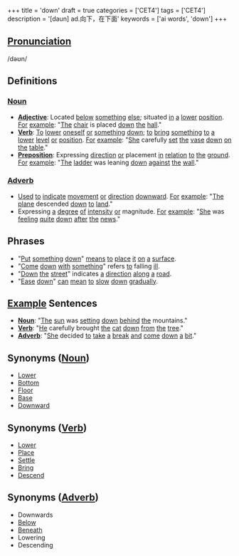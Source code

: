 +++
title = 'down'
draft = true
categories = ['CET4']
tags = ['CET4']
description = '[daun] ad.向下，在下面'
keywords = ['ai words', 'down']
+++

## [Pronunciation](/en/post/pronunciation/)
/dəʊn/

## Definitions
### [Noun](/en/post/noun/)
- **[Adjective](/en/post/adjective/)**: Located [below](/en/post/below/) [something](/en/post/something/) [else](/en/post/else/); situated [in](/en/post/in/) [a](/en/post/a/) [lower](/en/post/lower/) [position](/en/post/position/). [For](/en/post/for/) [example](/en/post/example/): "[The](/en/post/the/) [chair](/en/post/chair/) is placed [down](/en/post/down/) [the](/en/post/the/) [hall](/en/post/hall/)."
- **[Verb](/en/post/verb/)**: [To](/en/post/to/) [lower](/en/post/lower/) [oneself](/en/post/oneself/) [or](/en/post/or/) [something](/en/post/something/) [down](/en/post/down/); [to](/en/post/to/) [bring](/en/post/bring/) [something](/en/post/something/) [to](/en/post/to/) [a](/en/post/a/) [lower](/en/post/lower/) [level](/en/post/level/) [or](/en/post/or/) [position](/en/post/position/). [For](/en/post/for/) [example](/en/post/example/): "[She](/en/post/she/) carefully [set](/en/post/set/) [the](/en/post/the/) [vase](/en/post/vase/) [down](/en/post/down/) [on](/en/post/on/) [the](/en/post/the/) [table](/en/post/table/)."
- **[Preposition](/en/post/preposition/)**: Expressing [direction](/en/post/direction/) [or](/en/post/or/) placement [in](/en/post/in/) [relation](/en/post/relation/) [to](/en/post/to/) [the](/en/post/the/) [ground](/en/post/ground/). [For](/en/post/for/) [example](/en/post/example/): "[The](/en/post/the/) [ladder](/en/post/ladder/) was leaning [down](/en/post/down/) [against](/en/post/against/) [the](/en/post/the/) [wall](/en/post/wall/)."

### [Adverb](/en/post/adverb/)
- [Used](/en/post/used/) [to](/en/post/to/) [indicate](/en/post/indicate/) [movement](/en/post/movement/) [or](/en/post/or/) [direction](/en/post/direction/) [downward](/en/post/downward/). [For](/en/post/for/) [example](/en/post/example/): "[The](/en/post/the/) [plane](/en/post/plane/) descended [down](/en/post/down/) [to](/en/post/to/) [land](/en/post/land/)."
- Expressing [a](/en/post/a/) [degree](/en/post/degree/) [of](/en/post/of/) [intensity](/en/post/intensity/) [or](/en/post/or/) magnitude. [For](/en/post/for/) [example](/en/post/example/): "[She](/en/post/she/) was [feeling](/en/post/feeling/) [quite](/en/post/quite/) [down](/en/post/down/) [after](/en/post/after/) [the](/en/post/the/) [news](/en/post/news/)."

## Phrases
- "[Put](/en/post/put/) [something](/en/post/something/) [down](/en/post/down/)" [means](/en/post/means/) [to](/en/post/to/) [place](/en/post/place/) [it](/en/post/it/) [on](/en/post/on/) [a](/en/post/a/) [surface](/en/post/surface/).
- "[Come](/en/post/come/) [down](/en/post/down/) [with](/en/post/with/) [something](/en/post/something/)" refers [to](/en/post/to/) falling [ill](/en/post/ill/).
- "[Down](/en/post/down/) [the](/en/post/the/) [street](/en/post/street/)" indicates [a](/en/post/a/) [direction](/en/post/direction/) [along](/en/post/along/) [a](/en/post/a/) [road](/en/post/road/).
- "[Ease](/en/post/ease/) [down](/en/post/down/)" [can](/en/post/can/) [mean](/en/post/mean/) [to](/en/post/to/) [slow](/en/post/slow/) [down](/en/post/down/) [gradually](/en/post/gradually/).

## [Example](/en/post/example/) Sentences
- **[Noun](/en/post/noun/)**: "[The](/en/post/the/) [sun](/en/post/sun/) was [setting](/en/post/setting/) [down](/en/post/down/) [behind](/en/post/behind/) [the](/en/post/the/) mountains."
- **[Verb](/en/post/verb/)**: "[He](/en/post/he/) carefully brought [the](/en/post/the/) [cat](/en/post/cat/) [down](/en/post/down/) [from](/en/post/from/) [the](/en/post/the/) [tree](/en/post/tree/)."
- **[Adverb](/en/post/adverb/)**: "[She](/en/post/she/) decided [to](/en/post/to/) [take](/en/post/take/) [a](/en/post/a/) [break](/en/post/break/) [and](/en/post/and/) [come](/en/post/come/) [down](/en/post/down/) [a](/en/post/a/) [bit](/en/post/bit/)."

## Synonyms ([Noun](/en/post/noun/))
- [Lower](/en/post/lower/)
- [Bottom](/en/post/bottom/)
- [Floor](/en/post/floor/)
- [Base](/en/post/base/)
- [Downward](/en/post/downward/)

## Synonyms ([Verb](/en/post/verb/))
- [Lower](/en/post/lower/)
- [Place](/en/post/place/)
- [Settle](/en/post/settle/)
- [Bring](/en/post/bring/)
- [Descend](/en/post/descend/)

## Synonyms ([Adverb](/en/post/adverb/))
- Downwards
- [Below](/en/post/below/)
- [Beneath](/en/post/beneath/)
- Lowering
- Descending
